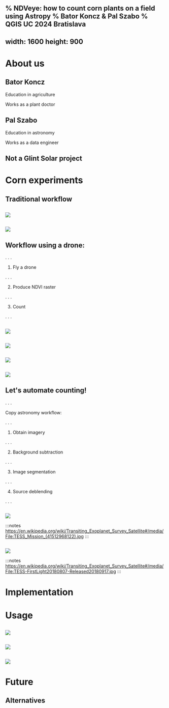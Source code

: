 % NDVeye: how to count corn plants on a field using Astropy
% Bator Koncz & Pal Szabo
% QGIS UC 2024 Bratislava
---
width: 1600
height: 900
---

# About us

## Bator Koncz

Education in agriculture

Works as a plant doctor

## Pal Szabo

Education in astronomy

Works as a data engineer

## Not a Glint Solar project

# Corn experiments

## Traditional workflow

##

![](images/village_counts.png)

##

![](images/guy_counts.jpeg)

## Workflow using a drone:

. . .

1. Fly a drone

. . .

2. Produce NDVI raster

. . . 

3. Count

. . .

##

![](images/drone-clean.webp)

##

![](images/corn_field.jpg)

##

![](images/cultiwise-webpage.png)

##

![](images/NDVIraster.png)

## Let's automate counting!

. . . 

Copy astronomy workflow:

. . .

1. Obtain imagery

. . .

2. Background subtraction

. . . 

3. Image segmentation

. . . 

4. Source deblending

. . . 

##

![](https://upload.wikimedia.org/wikipedia/commons/thumb/e/e8/TESS_Mission_%2841512968122%29.jpg/2880px-TESS_Mission_%2841512968122%29.jpg)

:::notes
https://en.wikipedia.org/wiki/Transiting_Exoplanet_Survey_Satellite#/media/File:TESS_Mission_(41512968122).jpg
:::

##

![](https://upload.wikimedia.org/wikipedia/commons/thumb/1/1e/TESS-FirstLight20180807-Released20180917.jpg/1920px-TESS-FirstLight20180807-Released20180917.jpg)

:::notes
https://en.wikipedia.org/wiki/Transiting_Exoplanet_Survey_Satellite#/media/File:TESS-FirstLight20180807-Released20180917.jpg
:::

# Implementation

# Usage

## 
![](https://github.com/zabop/ndveye/blob/master/docs/drawCornSections.gif?raw=true)

##
![](https://github.com/zabop/ndveye/blob/master/docs/extract4rasters.gif?raw=true)

##
![](https://github.com/zabop/ndveye/blob/master/docs/ndveye_for_corn.gif?raw=true)

# Future

## Alternatives

